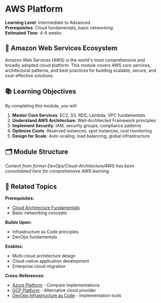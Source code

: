 # AWS Platform

**Learning Level**: Intermediate to Advanced  
**Prerequisites**: Cloud fundamentals, basic networking  
**Estimated Time**: 4-6 weeks  

## 🎯 Amazon Web Services Ecosystem

Amazon Web Services (AWS) is the world's most comprehensive and broadly adopted cloud platform. This module covers AWS core services, architectural patterns, and best practices for building scalable, secure, and cost-effective solutions.

## 📚 Learning Objectives

By completing this module, you will:

1. **Master Core Services**: EC2, S3, RDS, Lambda, VPC fundamentals
2. **Understand AWS Architecture**: Well-Architected Framework principles
3. **Implement Security**: IAM, security groups, compliance patterns
4. **Optimize Costs**: Reserved instances, spot instances, cost monitoring
5. **Design for Scale**: Auto-scaling, load balancing, global infrastructure

## 🗂️ Module Structure

*Content from former DevOps/Cloud-Architecture/AWS has been consolidated here for comprehensive AWS learning.*

## 🔗 Related Topics

**Prerequisites:**

- [Cloud Architecture Fundamentals](../01_Cloud-Fundamentals/01_Cloud-Architecture-Fundamentals.md)
- Basic networking concepts

**Builds Upon:**

- Infrastructure as Code principles
- DevOps fundamentals

**Enables:**

- Multi-cloud architecture design
- Cloud-native application development
- Enterprise cloud migration

**Cross-References:**

- [Azure Platform](../02_Azure-Platform/) - Compare implementations
- [GCP Platform](../04_GCP-Platform/) - Alternative cloud provider
- [DevOps Infrastructure as Code](../../04_DevOps/02_Infrastructure-as-Code/) - Implementation tools
